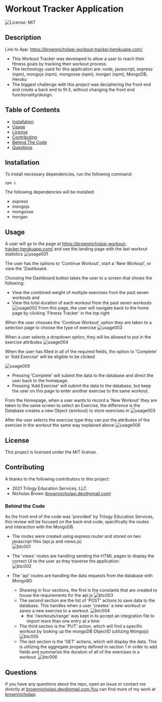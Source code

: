 # Workout Tracker Application

![License: MIT](https://img.shields.io/badge/License-MIT-green)

## Description

Link to App: https://brownnicholasj-workout-tracker.herokuapp.com/

- This Workout Tracker was developed to allow a user to reach their fitness
  goals by tracking their workout process.
- The technology used for this application are: node, javascript, express (npm),
  mongojs (npm), mongoose (npm), morgan (npm), MongoDB, Heroku
- The biggest challenge with this project was deciphering the front end and
  create a back end to fit it, without changing the front end
  functionality/design.

## Table of Contents

- [Installation](#installation)
- [Usage](#usage)
- [License](#license)
- [Contributing](#contributing)
- [Behind The Code](#behind-the-code)
- [Questions](#questions)

## Installation

To install necessary dependencies, run the following command:

```
npm i
```

The following dependencies will be installed:

- express
- mongojs
- mongoose
- morgan

## Usage

A user will go to the page at
https://brownnicholasj-workout-tracker.herokuapp.com/ and see the landing page
with the last workout statistics
![usage001](./public/assets/images/usage001.jpg)

The user has the options to 'Continue Workout', start a 'New Workout', or view
the 'Dashboard.

Choosing the Dashboard button takes the user to a screen that shows the
following:

- View the combined weight of multiple exercises from the past seven workouts
  and
- View the total duration of each workout from the past seven workouts
  ![usage002](./public/assets/images/usage002.jpg) From this page, the user will
  navigate back to the home page by clicking 'Fitness Tracker' in the top right

When the user chooses the 'Continue Workout' option they are taken to a
selection page to choose the type of exercise
![usage003](./public/assets/images/usage003.jpg)

When a user selects a dropdown option, they will be allowed to put in the
exercise attributes ![usage004](./public/assets/images/usage004.jpg)

When the user has filled in all of the required fields, the option to 'Complete'
or 'Add Exercise' will be eligible to be clicked

![usage005](./public/assets/images/usage005.jpg)

- Pressing 'Complete' will submit the data to the database and direct the user
  back to the homepage.
- Pressing 'Add Exercise' will submit the data to the database, but keep the
  user on this page to enter another exercise to the same workout.

From the Homepage, when a user wants to record a 'New Workout' they are taken to
the same screen to select an Exercise, the difference is the Database creates a
new Object (workout) to store exercises in
![usage003](./public/assets/images/usage003.jpg)

After the user selects the exercise type they can put the attributes of the
exercise in the workout the same way explained above
![usage006](./public/assets/images/usage006.jpg)

## License

This project is licensed under the MIT license.

## Contributing

A thanks to the following contributors to this project:

- 2021 Trilogy Education Services, LLC
- Nicholas Brown (brownnicholasj.dev@gmail.com)

### Behind the Code

As the front end of the code was 'provided' by Trilogy Education Services, this
review will be focused on the back end code, specifically the routes and
interaction with the MongoDB.

- The routes were created using express.router and stored on two javascript
  files (api.js and views.js) <br> ![btc001](./public/assets/images/btc001.jpg)

- The 'views' routes are handling sending the HTML pages to display the correct
  UI to the user as they traverse the application: <br>
  ![btc002](./public/assets/images/btc002.jpg)

- The 'api' routes are handling the data requests from the database with MongoBD

  - Showing in four sections, the first is the constants that are created to
    house the requirements for the api.js
    ![btc003](./public/assets/images/btc003.jpg)
  - The second section are the list of 'POST' actions to save data to the
    database. This handles when a user 'creates' a new workout or saves a new
    exercise to a workout. ![btc004](./public/assets/images/btc004.jpg)
    - the '/workouts/range' was kept in to accept an integration file to import
      more than one entry at a time
  - The third section is the 'PUT' action, which will find a specific workout by
    looking up the mongoDB ObjectID (utilizing Mongojs)
    ![btc005](./public/assets/images/btc005.jpg)
  - The last section is the 'GET' actions, which will display the data. This is
    utilizing the aggregate property defined in section 1 in order to add fields
    and summarize the duration of all of the exercises in a workout.
    ![btc006](./public/assets/images/btc006.jpg)

## Questions

If you have any questions about the repo, open an issue or contact me directly
at brownnicholasj.dev@gmail.com.You can find more of my work at
[brownnicholasj](https://github.com/brownnicholasj/).
